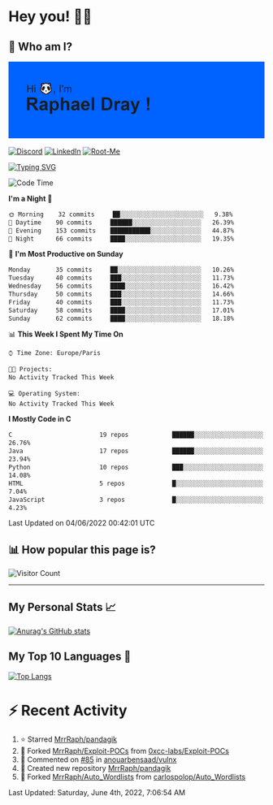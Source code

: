 # **Hey you! 👋🏼**

## **🔎 Who am I?**

<img src="https://github.com/MrrRaph/MrrRaph/blob/master/header.png?raw=true">

[![Discord](https://img.shields.io/badge/Discord-7289DA?style=for-the-badge&logo=discord&logoColor=white
)](https://discordapp.com/users/MrRaph#4214/)
[![LinkedIn](https://img.shields.io/badge/LinkedIn-0077B5?style=for-the-badge&logo=linkedin&logoColor=white)](https://www.linkedin.com/in/raphaeldray/)
[![Root-Me](https://img.shields.io/badge/dynamic/json?color=yellowgreen&label=Root-me%20Score&query=score&style=for-the-badge&url=https://raw.githubusercontent.com/MrrRaph/MrrRaph/master/root-me-stats.json&logoColor=white)](https://www.root-me.org/PandHacker)


[![Typing SVG](https://readme-typing-svg.herokuapp.com?font=glory&size=23&multiline=true&height=65&lines=CyberSecurity+Engineer+%F0%9F%92%BB;Freelance+Fullstack+Developer)](https://git.io/typing-svg)

<!--START_SECTION:waka-->
![Code Time](http://img.shields.io/badge/Code%20Time-0%20secs-blue)

**I'm a Night 🦉** 

```text
🌞 Morning    32 commits     ██░░░░░░░░░░░░░░░░░░░░░░░   9.38% 
🌆 Daytime    90 commits     ██████░░░░░░░░░░░░░░░░░░░   26.39% 
🌃 Evening    153 commits    ███████████░░░░░░░░░░░░░░   44.87% 
🌙 Night      66 commits     ████░░░░░░░░░░░░░░░░░░░░░   19.35%

```
📅 **I'm Most Productive on Sunday** 

```text
Monday       35 commits     ██░░░░░░░░░░░░░░░░░░░░░░░   10.26% 
Tuesday      40 commits     ███░░░░░░░░░░░░░░░░░░░░░░   11.73% 
Wednesday    56 commits     ████░░░░░░░░░░░░░░░░░░░░░   16.42% 
Thursday     50 commits     ███░░░░░░░░░░░░░░░░░░░░░░   14.66% 
Friday       40 commits     ███░░░░░░░░░░░░░░░░░░░░░░   11.73% 
Saturday     58 commits     ████░░░░░░░░░░░░░░░░░░░░░   17.01% 
Sunday       62 commits     ████░░░░░░░░░░░░░░░░░░░░░   18.18%

```


📊 **This Week I Spent My Time On** 

```text
⌚︎ Time Zone: Europe/Paris

🐱‍💻 Projects: 
No Activity Tracked This Week

💻 Operating System: 
No Activity Tracked This Week

```

**I Mostly Code in C** 

```text
C                        19 repos            ██████░░░░░░░░░░░░░░░░░░░   26.76% 
Java                     17 repos            ██████░░░░░░░░░░░░░░░░░░░   23.94% 
Python                   10 repos            ███░░░░░░░░░░░░░░░░░░░░░░   14.08% 
HTML                     5 repos             █░░░░░░░░░░░░░░░░░░░░░░░░   7.04% 
JavaScript               3 repos             █░░░░░░░░░░░░░░░░░░░░░░░░   4.23%

```



 Last Updated on 04/06/2022 00:42:01 UTC
<!--END_SECTION:waka-->

## **📊 How popular this page is?**

![Visitor Count](https://profile-counter.glitch.me/MrrRaph/count.svg)

---

## **My Personal Stats 📈**

[![Anurag's GitHub stats](https://github-readme-stats.vercel.app/api?username=mrrraph&count_private=true&show_icons=true&title_color=fff&text_color=fff&bg_color=30,36d1dc,904e95)](https://github.com/anuraghazra/github-readme-stats)

## **My Top 10 Languages 📣**

[![Top Langs](https://github-readme-stats.vercel.app/api/top-langs/?username=mrrraph&langs_count=10&layout=compact&hide=html,css&hide_title=true)](https://github.com/anuraghazra/github-readme-stats)


# **⚡ Recent Activity**

<!--RECENT_ACTIVITY:start-->
1. ⭐ Starred [MrrRaph/pandagik](https://github.com/MrrRaph/pandagik)
2. 🔱 Forked [MrrRaph/Exploit-POCs](https://github.com/MrrRaph/Exploit-POCs) from [0xcc-labs/Exploit-POCs](https://github.com/0xcc-labs/Exploit-POCs)
3. 💬 Commented on [#85](https://github.com/anouarbensaad/vulnx/issues/85#issuecomment-1133242605) in [anouarbensaad/vulnx](https://github.com/anouarbensaad/vulnx)
4. 📔 Created new repository [MrrRaph/pandagik](https://github.com/MrrRaph/pandagik)
5. 🔱 Forked [MrrRaph/Auto_Wordlists](https://github.com/MrrRaph/Auto_Wordlists) from [carlospolop/Auto_Wordlists](https://github.com/carlospolop/Auto_Wordlists)
<!--RECENT_ACTIVITY:end-->
<!--RECENT_ACTIVITY:last_update-->
Last Updated: Saturday, June 4th, 2022, 7:06:54 AM
<!--RECENT_ACTIVITY:last_update_end-->
